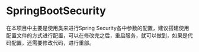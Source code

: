 # SpringBootSecurity
在本项目中主要是使用类来进行Spring Security各中参数的配置，建议搭建使用配置文件的方式进行配置，可以在修改完之后，重启服务，就可以做到，如果是代码配置，还需要修改代码，进行重部。
